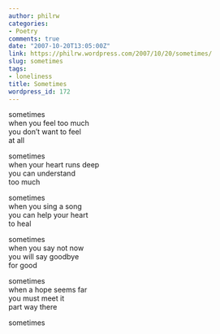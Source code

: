 ```yaml
---
author: philrw
categories:
- Poetry
comments: true
date: "2007-10-20T13:05:00Z"
link: https://philrw.wordpress.com/2007/10/20/sometimes/
slug: sometimes
tags:
- loneliness
title: Sometimes
wordpress_id: 172
---
```


sometimes  
when you feel too much  
you don’t want to feel  
at all

sometimes  
when your heart runs deep  
you can understand  
too much

sometimes  
when you sing a song  
you can help your heart  
to heal

sometimes  
when you say not now  
you will say goodbye  
for good

sometimes  
when a hope seems far  
you must meet it  
part way there


sometimes




